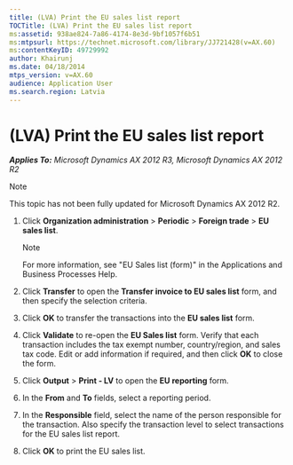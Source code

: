 ```yaml
---
title: (LVA) Print the EU sales list report
TOCTitle: (LVA) Print the EU sales list report
ms:assetid: 938ae824-7a86-4174-8e3d-9bf1057f6b51
ms:mtpsurl: https://technet.microsoft.com/library/JJ721428(v=AX.60)
ms:contentKeyID: 49729992
author: Khairunj
ms.date: 04/18/2014
mtps_version: v=AX.60
audience: Application User
ms.search.region: Latvia
---
```


# (LVA) Print the EU sales list report 


_**Applies To:** Microsoft Dynamics AX 2012 R3, Microsoft Dynamics AX 2012 R2_


> [!NOTE]
> <P>This topic has not been fully updated for Microsoft Dynamics AX 2012 R2.</P>



1.  Click **Organization administration** \> **Periodic** \> **Foreign trade** \> **EU sales list**.
    

    > [!NOTE]
    > <P>For more information, see "EU Sales list (form)" in the Applications and Business Processes Help.</P>



2.  Click **Transfer** to open the **Transfer invoice to EU sales list** form, and then specify the selection criteria.

3.  Click **OK** to transfer the transactions into the **EU sales list** form.

4.  Click **Validate** to re-open the **EU Sales list** form. Verify that each transaction includes the tax exempt number, country/region, and sales tax code. Edit or add information if required, and then click **OK** to close the form.

5.  Click **Output** \> **Print - LV** to open the **EU reporting** form.

6.  In the **From** and **To** fields, select a reporting period.

7.  In the **Responsible** field, select the name of the person responsible for the transaction. Also specify the transaction level to select transactions for the EU sales list report.

8.  Click **OK** to print the EU sales list.

  


